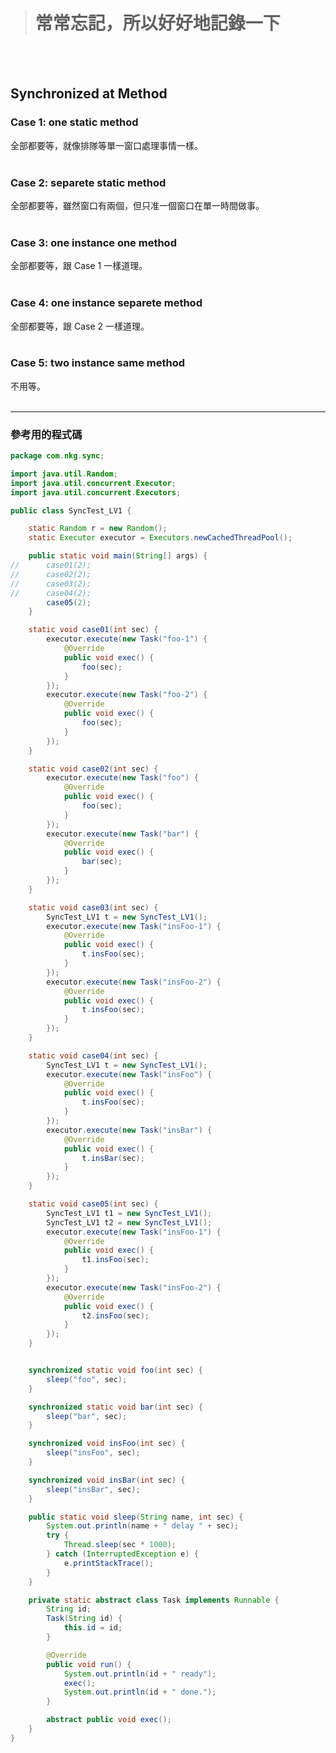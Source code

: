 > # 常常忘記，所以好好地記錄一下
<br/><br/>

Synchronized at Method
----------------------

### Case 1: one static method

全部都要等，就像排隊等單一窗口處理事情一樣。
<br/><br/>


### Case 2: separete static method

全部都要等，雖然窗口有兩個，但只准一個窗口在單一時間做事。
<br/><br/>


### Case 3: one instance one method

全部都要等，跟 Case 1 一樣道理。
<br/><br/>


### Case 4: one instance separete method

全部都要等，跟 Case 2 一樣道理。
<br/><br/>


### Case 5: two instance same method

不用等。
<br/><br/>


- - - -

### 參考用的程式碼

```java
package com.nkg.sync;

import java.util.Random;
import java.util.concurrent.Executor;
import java.util.concurrent.Executors;

public class SyncTest_LV1 {

	static Random r = new Random();
	static Executor executor = Executors.newCachedThreadPool();

	public static void main(String[] args) {
//		case01(2);
//		case02(2);
//		case03(2);
//		case04(2);
		case05(2);
	}

	static void case01(int sec) {
		executor.execute(new Task("foo-1") {
			@Override
			public void exec() {
				foo(sec);
			}
		});
		executor.execute(new Task("foo-2") {
			@Override
			public void exec() {
				foo(sec);
			}
		});
	}

	static void case02(int sec) {
		executor.execute(new Task("foo") {
			@Override
			public void exec() {
				foo(sec);
			}
		});
		executor.execute(new Task("bar") {
			@Override
			public void exec() {
				bar(sec);
			}
		});
	}

	static void case03(int sec) {
		SyncTest_LV1 t = new SyncTest_LV1();
		executor.execute(new Task("insFoo-1") {
			@Override
			public void exec() {
				t.insFoo(sec);
			}
		});
		executor.execute(new Task("insFoo-2") {
			@Override
			public void exec() {
				t.insFoo(sec);
			}
		});
	}

	static void case04(int sec) {
		SyncTest_LV1 t = new SyncTest_LV1();
		executor.execute(new Task("insFoo") {
			@Override
			public void exec() {
				t.insFoo(sec);
			}
		});
		executor.execute(new Task("insBar") {
			@Override
			public void exec() {
				t.insBar(sec);
			}
		});
	}

	static void case05(int sec) {
		SyncTest_LV1 t1 = new SyncTest_LV1();
		SyncTest_LV1 t2 = new SyncTest_LV1();
		executor.execute(new Task("insFoo-1") {
			@Override
			public void exec() {
				t1.insFoo(sec);
			}
		});
		executor.execute(new Task("insFoo-2") {
			@Override
			public void exec() {
				t2.insFoo(sec);
			}
		});
	}


	synchronized static void foo(int sec) {
		sleep("foo", sec);
	}

	synchronized static void bar(int sec) {
		sleep("bar", sec);
	}

	synchronized void insFoo(int sec) {
		sleep("insFoo", sec);
	}

	synchronized void insBar(int sec) {
		sleep("insBar", sec);
	}

	public static void sleep(String name, int sec) {
		System.out.println(name + " delay " + sec);
		try {
			Thread.sleep(sec * 1000);
		} catch (InterruptedException e) {
			e.printStackTrace();
		}
	}

	private static abstract class Task implements Runnable {
		String id;
		Task(String id) {
			this.id = id;
		}

		@Override
		public void run() {
			System.out.println(id + " ready");
			exec();
			System.out.println(id + " done.");
		}

		abstract public void exec();
	}
}
```

